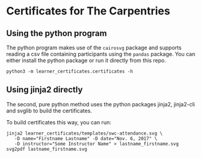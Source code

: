 # Certificates for The Carpentries

## Using the python program

The python program makes use of the `cairosvg` package and supports reading a csv file containing participants using the `pandas` package. You can either install the python package or run it directly from this repo.

```
python3 -m learner_certificates.certificates -h
```

## Using jinja2 directly

The second, pure python method uses the python packages jinja2, jinja2-cli and svglib to build the certificates.

To build certificates this way, you can run:
```
jinja2 learner_certificates/templates/swc-attendance.svg \
   -D name="Firstname Lastname" -D date="Nov. 6, 2017" \
   -D instructor="Some Instructor Name" > lastname_firstname.svg
svg2pdf lastname_firstname.svg 
```

